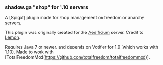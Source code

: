 ### shadow.ga "shop" for 1.10 servers
A [Spigot] plugin made for shop management on freedom or anarchy servers.

This plugin was originally created for the [Aedificium](https://aedi.app) server.  Credit to [Lemon](https://github.com/OxLemonxO).

Requires Java 7 or newer, and depends on [Votifier](https://dev.bukkit.org/projects/votifier) for 1.9 (which works with 1.10).  Made to work with [TotalFreedomMod(https://github.com/totalfreedom/totalfreedommod)].
